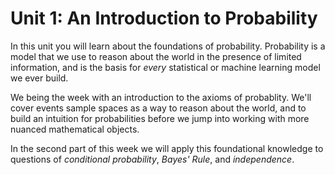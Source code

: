 # Unit 1: An Introduction to Probability

In this unit you will learn about the foundations of probability. Probability is a model that we use to reason about the world in the presence of limited information, and is the basis for *every* statistical or machine learning model we ever build. 

We being the week with an introduction to the axioms of probablity. We'll cover events sample spaces as a way to reason about the world, and to build an intuition for probabilities before we jump into working with more nuanced mathematical objects. 

In the second part of this week we will apply this foundational knowledge to questions of *conditional probability*, *Bayes' Rule*, and *independence*. 

